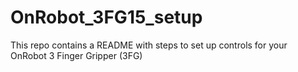 # OnRobot_3FG15_setup
This repo contains a README with steps to set up controls for your OnRobot 3 Finger Gripper (3FG)
